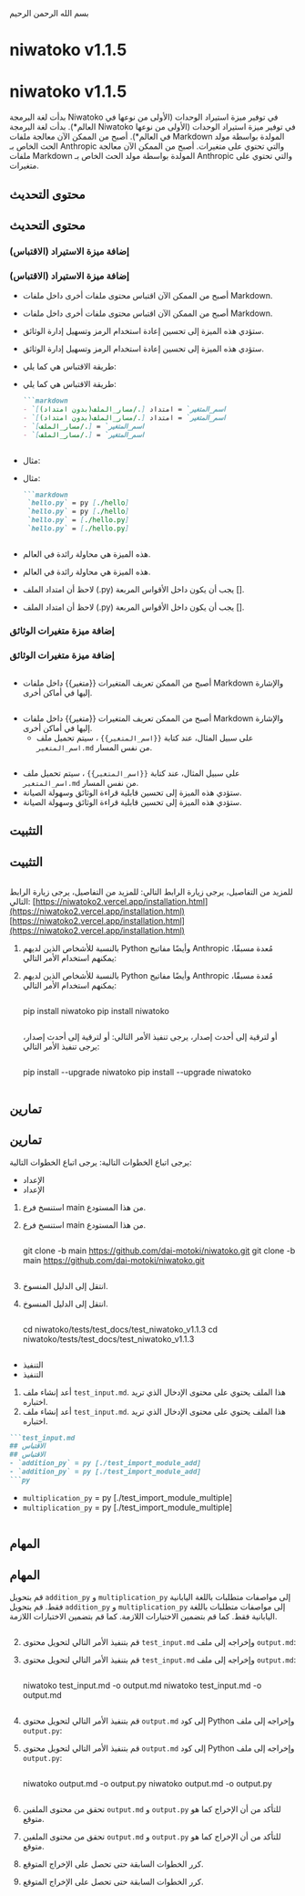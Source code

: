 بسم الله الرحمن الرحيم

# niwatoko v1.1.5
# niwatoko v1.1.5

بدأت لغة البرمجة Niwatoko في توفير ميزة استيراد الوحدات (الأولى من نوعها في العالم*).
بدأت لغة البرمجة Niwatoko في توفير ميزة استيراد الوحدات (الأولى من نوعها في العالم*).
أصبح من الممكن الآن معالجة ملفات Markdown المولدة بواسطة مولد الحث الخاص بـ Anthropic والتي تحتوي على متغيرات.
أصبح من الممكن الآن معالجة ملفات Markdown المولدة بواسطة مولد الحث الخاص بـ Anthropic والتي تحتوي على متغيرات.


## محتوى التحديث
## محتوى التحديث


### إضافة ميزة الاستيراد (الاقتباس)
### إضافة ميزة الاستيراد (الاقتباس)
- أصبح من الممكن الآن اقتباس محتوى ملفات أخرى داخل ملفات Markdown.
- أصبح من الممكن الآن اقتباس محتوى ملفات أخرى داخل ملفات Markdown.
- ستؤدي هذه الميزة إلى تحسين إعادة استخدام الرمز وتسهيل إدارة الوثائق.
- ستؤدي هذه الميزة إلى تحسين إعادة استخدام الرمز وتسهيل إدارة الوثائق.


- طريقة الاقتباس هي كما يلي:
- طريقة الاقتباس هي كما يلي:
   ```markdown
   ```markdown
   - `اسم_المتغير` = امتداد [./مسار_الملف(بدون امتداد)]
   - `اسم_المتغير` = امتداد [./مسار_الملف(بدون امتداد)]
   - `اسم_المتغير` = [./مسار_الملف]
   - `اسم_المتغير` = [./مسار_الملف]
   ```
   ```
- مثال:
- مثال:
   ```markdown
   ```markdown
    `hello.py` = py [./hello]
    `hello.py` = py [./hello]
    `hello.py` = [./hello.py]
    `hello.py` = [./hello.py]
   ```
   ```
- هذه الميزة هي محاولة رائدة في العالم.
- هذه الميزة هي محاولة رائدة في العالم.
- لاحظ أن امتداد الملف (.py) يجب أن يكون داخل الأقواس المربعة [].
- لاحظ أن امتداد الملف (.py) يجب أن يكون داخل الأقواس المربعة [].


### إضافة ميزة متغيرات الوثائق
### إضافة ميزة متغيرات الوثائق
```
```
- أصبح من الممكن تعريف المتغيرات {{متغير}} داخل ملفات Markdown والإشارة إليها في أماكن أخرى.
```
```
- أصبح من الممكن تعريف المتغيرات {{متغير}} داخل ملفات Markdown والإشارة إليها في أماكن أخرى.
  - على سبيل المثال، عند كتابة `{{اسم_المتغير}}` ، سيتم تحميل ملف `اسم_المتغير.md` من نفس المسار.
```
```
  - على سبيل المثال، عند كتابة `{{اسم_المتغير}}` ، سيتم تحميل ملف `اسم_المتغير.md` من نفس المسار.
- ستؤدي هذه الميزة إلى تحسين قابلية قراءة الوثائق وسهولة الصيانة.
- ستؤدي هذه الميزة إلى تحسين قابلية قراءة الوثائق وسهولة الصيانة.
## التثبيت
## التثبيت
```
```


للمزيد من التفاصيل، يرجى زيارة الرابط التالي:
للمزيد من التفاصيل، يرجى زيارة الرابط التالي:
[https://niwatoko2.vercel.app/installation.html](https://niwatoko2.vercel.app/installation.html)
[https://niwatoko2.vercel.app/installation.html](https://niwatoko2.vercel.app/installation.html)




1. بالنسبة للأشخاص الذين لديهم Python وأيضًا مفاتيح Anthropic مُعدة مسبقًا، يمكنهم استخدام الأمر التالي:
1. بالنسبة للأشخاص الذين لديهم Python وأيضًا مفاتيح Anthropic مُعدة مسبقًا، يمكنهم استخدام الأمر التالي:


   ```
   ```
   pip install niwatoko
   pip install niwatoko
   ```
   ```


   أو لترقية إلى أحدث إصدار، يرجى تنفيذ الأمر التالي:
   أو لترقية إلى أحدث إصدار، يرجى تنفيذ الأمر التالي:
   
   
   ```
   ```
   pip install --upgrade niwatoko
   pip install --upgrade niwatoko
   ```
   ```




## تمارين
## تمارين


يرجى اتباع الخطوات التالية:
يرجى اتباع الخطوات التالية:
- الإعداد
- الإعداد
1. استنسخ فرع main من هذا المستودع.
1. استنسخ فرع main من هذا المستودع.


   ```
   ```
   git clone -b main https://github.com/dai-motoki/niwatoko.git
   git clone -b main https://github.com/dai-motoki/niwatoko.git
   ```
   ```


2. انتقل إلى الدليل المنسوخ.
2. انتقل إلى الدليل المنسوخ.


   ```
   ```
   cd niwatoko/tests/test_docs/test_niwatoko_v1.1.3
   cd niwatoko/tests/test_docs/test_niwatoko_v1.1.3
   ```
   ```


- التنفيذ
- التنفيذ


1. أعد إنشاء ملف `test_input.md`. هذا الملف يحتوي على محتوى الإدخال الذي تريد اختباره.
1. أعد إنشاء ملف `test_input.md`. هذا الملف يحتوي على محتوى الإدخال الذي تريد اختباره.


```test_input.md
```test_input.md
## الاقتباس
## الاقتباس
- `addition_py` = py [./test_import_module_add]
- `addition_py` = py [./test_import_module_add]
```py
```
- `multiplication_py` = py [./test_import_module_multiple]  
- `multiplication_py` = py [./test_import_module_multiple]  
```py
```


## المهام
## المهام
قم بتحويل `addition_py` و `multiplication_py` إلى مواصفات متطلبات باللغة اليابانية فقط.
قم بتحويل `addition_py` و `multiplication_py` إلى مواصفات متطلبات باللغة اليابانية فقط.
كما قم بتضمين الاختبارات اللازمة.
كما قم بتضمين الاختبارات اللازمة.
```
```


2. قم بتنفيذ الأمر التالي لتحويل محتوى `test_input.md` وإخراجه إلى ملف `output.md`:
2. قم بتنفيذ الأمر التالي لتحويل محتوى `test_input.md` وإخراجه إلى ملف `output.md`:


   ```
   ```
   niwatoko test_input.md -o output.md
   niwatoko test_input.md -o output.md
   ```
   ```


3. قم بتنفيذ الأمر التالي لتحويل محتوى `output.md` إلى كود Python وإخراجه إلى ملف `output.py`:
3. قم بتنفيذ الأمر التالي لتحويل محتوى `output.md` إلى كود Python وإخراجه إلى ملف `output.py`:


   ```
   ```
   niwatoko output.md -o output.py
   niwatoko output.md -o output.py
   ```
   ```


4. تحقق من محتوى الملفين `output.md` و `output.py` للتأكد من أن الإخراج كما هو متوقع.
4. تحقق من محتوى الملفين `output.md` و `output.py` للتأكد من أن الإخراج كما هو متوقع.


5. كرر الخطوات السابقة حتى تحصل على الإخراج المتوقع.
5. كرر الخطوات السابقة حتى تحصل على الإخراج المتوقع.